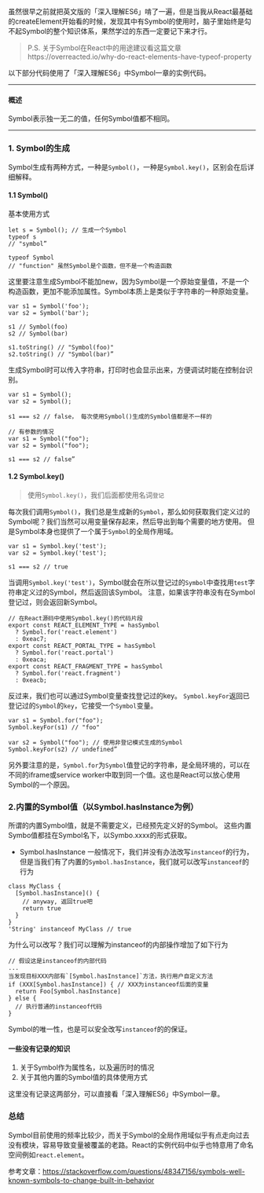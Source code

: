 虽然很早之前就把英文版的「深入理解ES6」啃了一遍，但是当我从React最基础的createElement开始看的时候，发现其中有Symbol的使用时，脑子里始终是勾不起Symbol的整个知识体系，果然学过的东西一定要记下来才行。
> P.S. 关于Symbol在React中的用途建议看这篇文章https://overreacted.io/why-do-react-elements-have-typeof-property

以下部分代码使用了「深入理解ES6」中Symbol一章的实例代码。

---
#### 概述
Symbol表示独一无二的值，任何Symbol值都不相同。

---
### 1. Symbol的生成
Symbol生成有两种方式，一种是`Symbol()`，一种是`Symbol.key()`，区别会在后详细解释。
#### 1.1 Symbol()
基本使用方式
```
let s = Symbol(); // 生成一个Symbol
typeof s
// "symbol”

typeof Symbol
// "function" 虽然Symbol是个函数，但不是一个构造函数
```
这里要注意生成Symbol不能加new，因为Symbol是一个原始变量值，不是一个构造函数，更加不能添加属性。Symbol本质上是类似于字符串的一种原始变量。
```
var s1 = Symbol('foo');
var s2 = Symbol('bar');

s1 // Symbol(foo)
s2 // Symbol(bar)

s1.toString() // "Symbol(foo)"
s2.toString() // "Symbol(bar)”
```
生成Symbol时可以传入字符串，打印时也会显示出来，方便调试时能在控制台识别。
```
var s1 = Symbol();
var s2 = Symbol();

s1 === s2 // false， 每次使用Symbol()生成的Symbol值都是不一样的

// 有参数的情况
var s1 = Symbol("foo");
var s2 = Symbol("foo");

s1 === s2 // false”
```
#### 1.2 Symbol.key()
> 使用`Symbol.key()`，我们后面都使用名词`登记`

每次我们调用`Symbol()`，我们总是生成新的`Symbol`，那么如何获取我们定义过的Symbol呢？我们当然可以用变量保存起来，然后导出到每个需要的地方使用。
但是Symbol本身也提供了一个属于`Symbol`的全局作用域。
```
var s1 = Symbol.key('test');
var s2 = Symbol.key('test');

s1 === s2 // true
```
当调用`Symbol.key('test')`，Symbol就会在所以登记过的`Symbol`中查找用`test`字符串定义过的Symbol，然后返回该Symbol。
注意，如果该字符串没有在Symbol登记过，则会返回新Symbol。
```
// 在React源码中使用Symbol.key()的代码片段
export const REACT_ELEMENT_TYPE = hasSymbol
  ? Symbol.for('react.element')
  : 0xeac7;
export const REACT_PORTAL_TYPE = hasSymbol
  ? Symbol.for('react.portal')
  : 0xeaca;
export const REACT_FRAGMENT_TYPE = hasSymbol
  ? Symbol.for('react.fragment')
  : 0xeacb;
```
反过来，我们也可以通过Symbol变量查找登记过的key。
`Symbol.keyFor`返回已登记过的`Symbol`的`key`，它接受一个`Symbol`变量。
```
var s1 = Symbol.for("foo");
Symbol.keyFor(s1) // "foo"

var s2 = Symbol("foo"); // 使用非登记模式生成的Symbol
Symbol.keyFor(s2) // undefined”
```
另外要注意的是，`Symbol.for`为`Symbol`值登记的字符串，是全局环境的，可以在不同的iframe或service worker中取到同一个值。这也是React可以放心使用Symbol的一个原因。

### 2.内置的Symbol值（以Symbol.hasInstance为例）
所谓的内置Symbol值，就是不需要定义，已经预先定义好的Symbol。
这些内置Symbo值都挂在Symbol名下，以Symbo.xxxx的形式获取。
- Symbol.hasInstance
一般情况下，我们并没有办法改写`instanceof`的行为，但是当我们有了内置的`Symbol.hasInstance`，我们就可以改写`instanceof`的行为
```
class MyClass {
  [Symbol.hasInstance]() {
    // anyway, 返回true吧
    return true
  }
}
'String' instanceof MyClass // true

```
为什么可以改写？我们可以理解为instanceof的内部操作增加了如下行为
```
// 假设这是instanceof的内部代码
...
当发现目标XXX内部有`[Symbol.hasInstance]`方法，执行用户自定义方法
if (XXX[Symbol.hasInstance]) { // XXX为instanceof后面的变量
  return Foo[Symbol.hasInstance]
} else {
  // 执行普通的instanceof代码
}
```
Symbol的唯一性，也是可以安全改写`instanceof`的的保证。
#### 一些没有记录的知识
1. 关于Symbol作为属性名，以及遍历时的情况
2. 关于其他内置的Symbol值的具体使用方式

这里没有记录这两部分，可以直接看「深入理解ES6」中Symbol一章。
### 总结
Symbol目前使用的频率比较少，而关于Symbol的全局作用域似乎有点走向过去没有模块，容易导致变量被覆盖的老路。React的实例代码中似乎也特意用了命名空间例如`react.element`。

参考文章：https://stackoverflow.com/questions/48347156/symbols-well-known-symbols-to-change-built-in-behavior
